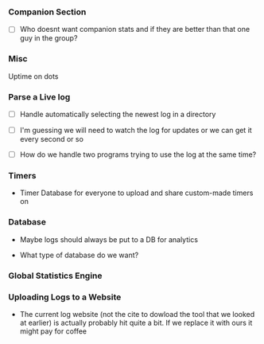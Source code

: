 ### Companion Section
- [ ] Who doesnt want companion stats and if they are better than that one guy in the group?

### Misc

Uptime on dots


### Parse a Live log
- [ ] Handle automatically selecting the newest log in a directory

- [ ] I'm guessing we will need to watch the log for updates or we can get it every second or so

- [ ] How do we handle two programs trying to use the log at the same time?

### Timers

- Timer Database for everyone to upload and share custom-made timers on

### Database

- Maybe logs should always be put to a DB for analytics

- What type of database do we want?

### Global Statistics Engine

### Uploading Logs to a Website
- The current log website (not the cite to dowload the tool that we looked at earlier) is actually probably hit quite a bit. If we replace it with ours it might pay for coffee
